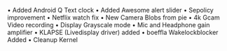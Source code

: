 • Added Android Q Text clock
• Added Awesome alert slider
• Sepolicy improvement
• Netflix watch fix
• New Camera Blobs from pie
• 4k Gcam Video recording
• Display Grayscale mode
• Mic and Headphone gain amplifier
• KLAPSE (Livedisplay driver) added
• boeffla Wakelockblocker Added
• Cleanup Kernel
